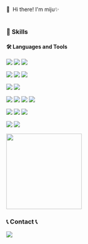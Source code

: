 <p>
  👋&nbsp; Hi there! I'm miju✨ <br/><br/>
</p>

### 💪 Skills
#### 🛠 Languages and Tools
  <p>
        <img src="https://img.shields.io/badge/Java-007396?style=flat-square&logo=Java&logoColor=white"> 
        <img src="https://img.shields.io/badge/Spring-6DB33F?style=flat-square&logo=Spring&logoColor=white"/>
        <img src="https://img.shields.io/badge/Spring Boot-6DB33F?style=flat-square&logo=spring boot&logoColor=white"> 
  </p>
  <p>
         <img src="https://img.shields.io/badge/oracle-F80000?style=flat-square&logo=oracle&logoColor=white"> 
         <img src="https://img.shields.io/badge/mysql-4479A1?style=flat-square&logo=mysql&logoColor=white"> 
         <img src="https://img.shields.io/badge/mongodb-47A248?style=flat-square&logo=mongodb&logoColor=white">  
  </p>
  <p>
         <img src="https://img.shields.io/badge/apache tomcat-F8DC75?style=flat-square&logo=apachetomcat&logoColor=black">
         <img src="https://img.shields.io/badge/Amazon AWS-232F3E?style=flat-square&logo=amazon aws&logoColor=white"> 
  </p>
  <p>
         <img src="https://img.shields.io/badge/html5-E34F26?style=flat-square&logo=html5&logoColor=white"> 
         <img src="https://img.shields.io/badge/css-1572B6?style=flat-square&logo=css3&logoColor=white"> 
         <img src="https://img.shields.io/badge/javascript-F7DF1E?style=flat-square&logo=javascript&logoColor=black"> 
         <img src="https://img.shields.io/badge/bootstrap-7952B3?style=flat-square&logo=bootstrap&logoColor=white">
  </p>
  <p>
         <img src="https://img.shields.io/badge/intellijidea-000000?style=flat-square&logo=intellijidea&logoColor=white">
         <img src="https://img.shields.io/badge/eclipseide-2C2255?style=flat-square&logo=eclipseide&logoColor=white">
         <img src="https://img.shields.io/badge/DBeaver-3776AB?style=flat-square&logo=DBeaver&logoColor=white"> 
  </p>
    <p>
         <img src="https://img.shields.io/badge/apache tomcat-F8DC75?style=flat-square&logo=apachetomcat&logoColor=black">
         <img src="https://img.shields.io/badge/Amazon AWS-232F3E?style=flat-square&logo=amazon aws&logoColor=white"> 
  </p>

  <a href="https://github.com/codebymiju"><img style="height:200px" src="https://github-readme-stats.vercel.app/api/top-langs/?username=codebymiju&layout=compact&theme=prussian&hide_border=false" /></a>

  ### 📞 Contact 📞
 <div style="align:center;">
     <a href="mailto:miju.kim.kr@gmail.com">
         <img src="https://img.shields.io/badge/Gmail-EA4335?style=for-the-badge&logo=Gmail&logoColor=white"> 
     </a>
 </div><br> 


 
